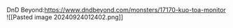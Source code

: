 DnD Beyond:https://www.dndbeyond.com/monsters/17170-kuo-toa-monitor
![[Pasted image 20240924012402.png]]